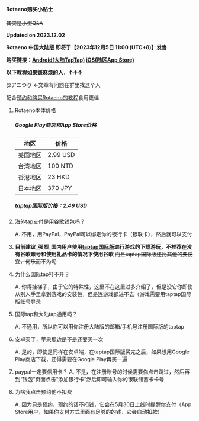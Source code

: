 #### Rotaeno购买小贴士

~~其实是小型Q&A~~

**Updated on 2023.12.02**

**Rotaeno 中国大陆版 即将于【2023年12月5日 11:00 (UTC+8)】发售**

**购买链接：[Android(大陆TapTap)](https://www.taptap.cn/app/166257) [iOS(陆区App Store)](https://apps.apple.com/cn/app/id6466390901)**

**以下教程如果嫌麻烦的人，↑↑↑**

@アニつり ←文章有问题在群里找这个人

配合[预约和购买Rotaeno的教程](https://github.com/Gj12138/Rotaeno-buy-for-CNperson/blob/main/README.md)食用更佳

1. Rotaeno本体价格

   #####    Google Play商店和App Store价格

   | 地区     | 价格     |
   | -------- | -------- |
   | 美国地区 | 2.99 USD |
   | 台湾地区 | 100 NTD  |
   | 香港地区 | 23 HKD   |
   | 日本地区 | 370 JPY  |

    #####    taptap国际版价格：**2.49 USD**

2. 海外tap支付是用谷歌钱包吗？

   A. 不用，用PayPal，PayPal可以绑定你的银行卡（银联卡），然后就可以支付

3. **目前建议_强烈_国内用户使用[taptap国际版](https://taptap.io)进行游戏的下载游玩，不推荐在没有谷歌账号和使用礼品卡的情况下使用谷歌** ~~而且taptap国际版还比其他的要便宜，何乐而不为呢~~

4. 为什么国际tap打不开？

   A. 你得挂梯子，由于它的特殊性，这里不在这里过多介绍了，但是没它你即使从别人手里拿到游戏的安装包，但是连游戏都进不去（游戏需要用taptap国际版账号登录

5. 国际tap和大陆tap通用吗？

   A. 不通用，所以你可以用你注册大陆版的邮箱/手机号注册国际版的taptap

6. 安卓买了，苹果那边是不是还要买一次

   A. 是的，即使是同样在安卓端，在taptap国际版买完之后，如果想用Google Play商店下载，还得需要在Google Play再买一遍

7. paypal一定要信用卡？
   A. 不是，在注册账号的时候需要你点击跳过，然后再到“钱包”页面点击“添加银行卡”然后即可输入你的银联储蓄卡卡号

8. 为啥我点击预约他不扣费

   A. 因为只是预约，预约的话不扣钱，它会在5月30日上线时提醒你支付（App Store用户，如果你支付方式里面有足够的的钱，它会自动扣款）

   
